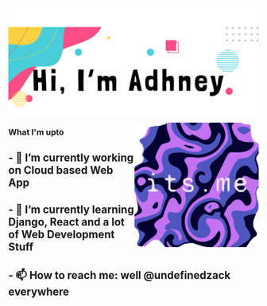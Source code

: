 <!--
**undefinedzack/undefinedzack** is a ✨ _special_ ✨ repository because its `README.md` (this file) appears on your GitHub profile.

Here are some ideas to get you started:

- 🔭 I’m currently working on ...
- 🌱 I’m currently learning ...
- 👯 I’m looking to collaborate on ...
- 🤔 I’m looking for help with ...
- 💬 Ask me about ...
- 📫 How to reach me: ...
- 😄 Pronouns: ...
- ⚡ Fun fact: ...
-->

<img src="https://github.com/undefinedzack/undefinedzack/blob/main/2.png"/>

<a href="https://undefinedzack.github.io/its.me/"><img align="right" width="250px" src="https://github.com/undefinedzack/undefinedzack/blob/main/its%20me.png" /></a>



### What I'm upto

## - 🔭 I’m currently working on Cloud based Web App
## - 🌱 I’m currently learning Django, React and a lot of Web Development Stuff
## - 📫 How to reach me: well @undefinedzack everywhere 
